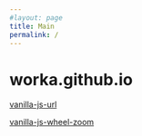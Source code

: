 ```yaml
---
#layout: page
title: Main
permalink: /
---
```


# worka.github.io

<a href="https://worka.github.io/vanilla-js-url/">vanilla-js-url</a>

<a href="https://worka.github.io/vanilla-js-wheel-zoom/">vanilla-js-wheel-zoom</a>
